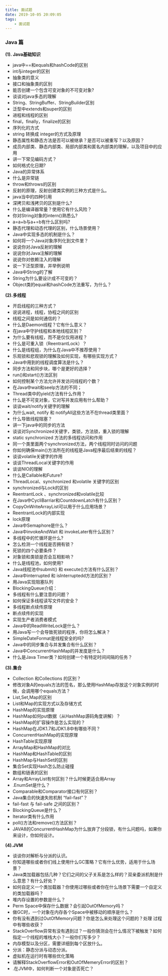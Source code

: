 ```yaml
---
title: 面试题
date: 2019-10-05 20:09:05
tags:
	- 面试题
---
```


###  Java 篇

**(1). Java基础知识**

- java中==和equals和hashCode的区别
- int与integer的区别
- 抽象类的意义
- 接口和抽象类的区别
- 能否创建一个包含可变对象的不可变对象?
- 谈谈对java多态的理解
- String、StringBuffer、StringBuilder区别
- 泛型中extends和super的区别
- 进程和线程的区别
- final，finally，finalize的区别
- 序列化的方式
- string 转换成 integer的方式及原理
- 静态属性和静态方法是否可以被继承？是否可以被重写？以及原因？
- 成员内部类、静态内部类、局部内部类和匿名内部类的理解，以及项目中的应用
- 讲一下常见编码方式？
- 如何格式化日期?
- Java的异常体系
- 什么是异常链
- throw和throws的区别
- 反射的原理，反射创建类实例的三种方式是什么。
- java当中的四种引用
- 深拷贝和浅拷贝的区别是什么?
- 什么是编译器常量？使用它有什么风险？
- 你对String对象的intern()熟悉么?
- a=a+b与a+=b有什么区别吗?
- 静态代理和动态代理的区别，什么场景使用？
- Java中实现多态的机制是什么？
- 如何将一个Java对象序列化到文件里？
- 说说你对Java反射的理解
- 说说你对Java注解的理解
- 说说你对依赖注入的理解
- 说一下泛型原理，并举例说明
- Java中String的了解
- String为什么要设计成不可变的？
- Object类的equal和hashCode方法重写，为什么？
<!-- more -->

**(2).多线程**

- 开启线程的三种方式？
- 说说进程，线程，协程之间的区别
- 线程之间是如何通信的？
- 什么是Daemon线程？它有什么意义？
- 在java中守护线程和本地线程区别？
- 为什么要有线程，而不是仅仅用进程？
- 什么是可重入锁（ReentrantLock）？
- 什么是线程组，为什么在Java中不推荐使用？
- 乐观锁和悲观锁的理解及如何实现，有哪些实现方式？
- Java中用到的线程调度算法是什么？
- 同步方法和同步块，哪个是更好的选择？
- run()和start()方法区别
- 如何控制某个方法允许并发访问线程的个数？
- 在Java中wait和seelp方法的不同；
- Thread类中的yield方法有什么作用？
- 什么是不可变对象，它对写并发应用有什么帮助？
- 谈谈wait/notify关键字的理解
- 为什么wait, notify 和 notifyAll这些方法不在thread类里面？
- 什么导致线程阻塞？
- 讲一下java中的同步的方法
- 谈谈对Synchronized关键字，类锁，方法锁，重入锁的理解
- static synchronized 方法的多线程访问和作用
- 同一个类里面两个synchronized方法，两个线程同时访问的问题
- 你如何确保main()方法所在的线程是Java程序最后结束的线程？
- 谈谈volatile关键字的作用
- 谈谈ThreadLocal关键字的作用
- 谈谈NIO的理解
- 什么是Callable和Future?
- ThreadLocal、synchronized 和volatile 关键字的区别
- synchronized与Lock的区别
- ReentrantLock 、synchronized和volatile比较
- 在Java中CycliBarriar和CountdownLatch有什么区别？
- CopyOnWriteArrayList可以用于什么应用场景？
- ReentrantLock的内部实现
- lock原理
- Java中Semaphore是什么？
- Java中invokeAndWait 和 invokeLater有什么区别？
- 多线程中的忙循环是什么?
- 怎么检测一个线程是否拥有锁？
- 死锁的四个必要条件？
- 对象锁和类锁是否会互相影响？
- 什么是线程池，如何使用?
- Java线程池中submit() 和 execute()方法有什么区别？
- Java中interrupted 和 isInterruptedd方法的区别？
- 用Java实现阻塞队列
- BlockingQueue介绍：
- 多线程有什么要注意的问题？
- 如何保证多线程读写文件的安全？
- 多线程断点续传原理
- 断点续传的实现
- 实现生产者消费者模式
- Java中的ReadWriteLock是什么？
- 用Java写一个会导致死锁的程序，你将怎么解决？
- SimpleDateFormat是线程安全的吗?
- Java中的同步集合与并发集合有什么区别？
- Java中ConcurrentHashMap的并发度是什么？
- 什么是Java Timer类？如何创建一个有特定时间间隔的任务？

**(3).集合**

- Collection 和Collections 的区别？
- 修改对象A的equals方法的签名，那么使用HashMap存放这个对象实例的时候，会调用哪个equals方法？
- List,Set,Map的区别
- List和Map的实现方式以及存储方式
- HashMap的实现原理
- HashMap如何put数据（从HashMap源码角度讲解）？
- HashMap的扩容操作是怎么实现的？
- HashMap在JDK1.7和JDK1.8中有哪些不同？
- ConcurrentHashMap的实现原理
- HashTable实现原理
- ArrayMap和HashMap的对比
- HashMap和HashTable的区别
- HashMap与HashSet的区别
- 集合Set实现Hash怎么防止碰撞
- 数组和链表的区别
- Array和ArrayList有何区别？什么时候更适合用Array
- .EnumSet是什么？
- Comparable和Comparator接口有何区别？
- Java集合的快速失败机制 “fail-fast”？
- fail-fast 与 fail-safe 之间的区别？
- BlockingQueue是什么？
- Iterator类有什么作用
- poll()方法和remove()方法区别？
- JAVA8的ConcurrentHashMap为什么放弃了分段锁，有什么问题吗，如果你来设计，你如何设计。

**(4).JVM**

- 谈谈你对解析与分派的认识。
- 你知道哪些或者你们线上使⽤什么GC策略？它有什么优势，适⽤于什么场景？
- Java类加载器包括⼏种？它们之间的⽗⼦关系是怎么样的？双亲委派机制是什么意思？有什么好处？
- 如何⾃定义⼀个类加载器？你使⽤过哪些或者你在什么场景下需要⼀个⾃定义的类加载器吗？
- 堆内存设置的参数是什么？
- Perm Space中保存什么数据？会引起OutOfMemory吗？
- 做GC时，⼀个对象在内存各个Space中被移动的顺序是什么？
- 你有没有遇到过OutOfMemory问题？你是怎么来处理这个问题的？处理 过程中有哪些收获？
- StackOverflow异常有没有遇到过？⼀般你猜测会在什么情况下被触发？如何指定⼀个线程的堆栈⼤⼩？⼀般你们写多少？
- 内存模型以及分区，需要详细到每个区放什么。
- 分派：静态分派与动态分派。
- 虚拟机在运行时有哪些优化策略
- 请解释StackOverflowError和OutOfMemeryError的区别？
- .在JVM中，如何判断一个对象是否死亡？